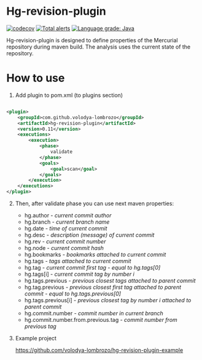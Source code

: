 # Hg-revision-plugin

[![codecov](https://codecov.io/gh/volodya-lombrozo/hg-revision-plugin/branch/master/graph/badge.svg)](https://codecov.io/gh/volodya-lombrozo/hg-revision-plugin)
[![Total alerts](https://img.shields.io/lgtm/alerts/g/volodya-lombrozo/hg-revision-plugin.svg?logo=lgtm&logoWidth=18)](https://lgtm.com/projects/g/volodya-lombrozo/hg-revision-plugin/alerts/)
[![Language grade: Java](https://img.shields.io/lgtm/grade/java/g/volodya-lombrozo/hg-revision-plugin.svg?logo=lgtm&logoWidth=18)](https://lgtm.com/projects/g/volodya-lombrozo/hg-revision-plugin/context:java)

Hg-revision-plugin is designed to define properties of the Mercurial repository during maven build. The analysis uses
the current state of the repository.

# How to use

1. Add plugin to pom.xml (to plugins section)

```XML

<plugin>
    <groupId>com.github.volodya-lombrozo</groupId>
    <artifactId>hg-revision-plugin</artifactId>
    <version>0.11</version>
    <executions>
        <execution>
            <phase>
                validate
            </phase>
            <goals>
                <goal>scan</goal>
            </goals>
        </execution>
    </executions>
</plugin>
```

2. Then, after validate phase you can use next maven properties:

    * hg.author - _current commit author_
    * hg.branch - _current branch name_
    * hg.date - _time of current commit_
    * hg.desc - _description (message) of current commit_
    * hg.rev -  _current commit number_
    * hg.node - _current commit hash_
    * hg.bookmarks - _bookmarks attached to current commit_
    * hg.tags - _tags attached to current commit_
    * hg.tag - _current commit first tag - equal to hg.tags[0]_
    * hg.tags[i] - _current commit tag by number i_
    * hg.tags.previous - _previous closest tags attached to parent commit_
    * hg.tag.previous - _previous closest first tag attached to parent commit - equal to hg.tags.previous[0]_
    * hg.tags.previous[i] - _previous closest tag by number i attached to parent commit_
    * hg.commit.number - _commit number in current branch_
    * hg.commit.number.from.previous.tag - _commit number from previous tag_

3. Example project

   https://github.com/volodya-lombrozo/hg-revision-plugin-example
